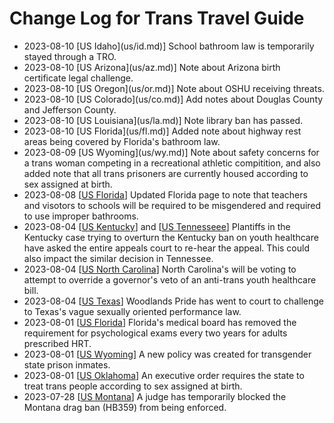 # Change Log for Trans Travel Guide

 *  2023-08-10 \[US Idaho](us/id.md)\] School bathroom law is
    temporarily stayed through a TRO.
 *  2023-08-10 \[US Arizona](us/az.md)\] Note about Arizona birth
    certificate legal challenge.
 *  2023-08-10 \[US Oregon](us/or.md)\] Note about OSHU receiving
    threats.
 *  2023-08-10 \[US Colorado](us/co.md)\] Add notes about Douglas County
    and Jefferson County.
 *  2023-08-10 \[US Louisiana](us/la.md)\] Note library ban has passed.
 *  2023-08-10 \[US Florida](us/fl.md)\] Added note about highway rest
    areas being covered by Florida's bathroom law.
 *  2023-08-09 \[US Wyoming](us/wy.md)\] Note about safety concerns for
    a trans woman competing in a recreational athletic compitition, and
    also added note that all trans prisoners are currently housed
    according to sex assigned at birth.
 *  2023-08-08 \[[US Florida](us/fl.md)\] Updated Florida page to note
    that teachers and visotors to schools will be required to be
    misgendered and required to use improper bathrooms.
 *  2023-08-04 \[[US Kentucky](us/ky.md)\] and \[[US
    Tennesseee](us/tn.md)\] Plantiffs in the Kentucky case trying to
    overturn the Kentucky ban on youth healthcare have asked the entire
    appeals court to re-hear the appeal. This could also impact the
    similar decision in Tennessee.
 *  2023-08-04 \[[US North Carolina](us/nc.md)\] North Carolina's will be
    voting to attempt to override a governor's veto of an anti-trans
    youth healthcare bill.
 *  2023-08-04 \[[US Texas](us/tx.md)\] Woodlands Pride has went to
    court to challenge to Texas's vague sexually oriented performance law.
 *  2023-08-01 \[[US Florida](us/fl.md)\] Florida's medical board has
    removed the requirement for psychological exams every two years for
    adults prescribed HRT.
 *  2023-08-01 \[[US Wyoming](us/wy.md)\] A new policy was created for
    transgender state prison inmates.
 *  2023-08-01 \[[US Oklahoma](us/ok.md)\] An executive order requires
    the state to treat trans people according to sex assigned at birth.
 *  2023-07-28 \[[US Montana](us/mt.md)\] A judge has temporarily blocked
    the Montana drag ban (HB359) from being enforced.

